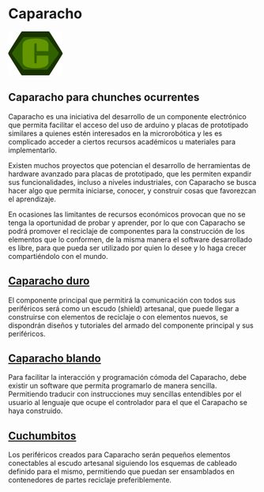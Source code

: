 # Caparacho

![Ícono de Caparacho](./caparacho_icono.png)

## Caparacho para chunches ocurrentes

Caparacho es una iniciativa del desarrollo de un componente electrónico que permita facilitar el acceso del uso de arduino y placas de prototipado similares a quienes estén interesados en la microrobótica y les es complicado acceder a ciertos recursos académicos u materiales para implementarlo.

Existen muchos proyectos que potencian el desarrollo de herramientas de hardware avanzado para placas de prototipado, que les permiten expandir sus funcionalidades, incluso a niveles industriales, con Caparacho se busca hacer algo que permita iniciarse, conocer, y construir cosas que favorezcan el aprendizaje.

En ocasiones las limitantes de recursos económicos provocan que no se tenga la oportunidad de probar y aprender, por lo que con Caparacho se podrá promover el reciclaje de componentes para la construcción de los elementos que lo conformen, de la misma manera el software desarrollado es libre, para que pueda ser utilizado por quien lo desee y lo haga crecer compartiéndolo con el mundo.

## [Caparacho duro](./caparcho-duro)

El componente principal que permitirá la comunicación con todos sus periféricos será como un escudo (shield) artesanal, que puede llegar a construirse con elementos de reciclaje o con elementos nuevos, se dispondrán diseños y tutoriales del armado del componente principal y sus periféricos.

## [Caparacho blando](./caparacho-blando)

Para facilitar la interacción y programación cómoda del Caparacho, debe existir un software que permita programarlo de manera sencilla. Permitiendo traducir con instrucciones muy sencillas entendibles por el usuario al lenguaje que ocupe el controlador para el que el Carapacho se haya construido.

## [Cuchumbitos](./cuchumbitos)

Los periféricos creados para Caparacho serán pequeños elementos conectables al escudo artesanal siguiendo los esquemas de cableado definido para el mismo, permitiendo que puedan ser ensamblados en contenedores de partes reciclaje preferiblemente.
